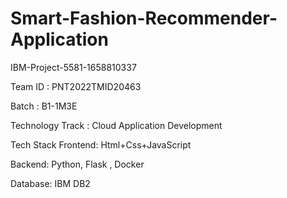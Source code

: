 # Smart-Fashion-Recommender-Application
IBM-Project-5581-1658810337

Team ID : PNT2022TMID20463

Batch : B1-1M3E

Technology Track : Cloud Application Development

Tech Stack
Frontend: Html+Css+JavaScript

Backend: Python, Flask , Docker

Database: IBM DB2
